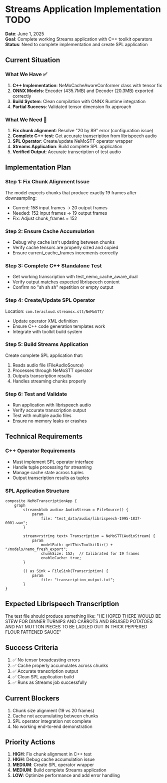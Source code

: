 # Streams Application Implementation TODO

**Date**: June 1, 2025  
**Goal**: Complete working Streams application with C++ toolkit operators  
**Status**: Need to complete implementation and create SPL application  

## Current Situation

### What We Have ✅
1. **C++ Implementation**: NeMoCacheAwareConformer class with tensor fix
2. **ONNX Models**: Encoder (435.7MB) and Decoder (20.3MB) exported correctly
3. **Build System**: Clean compilation with ONNX Runtime integration
4. **Partial Success**: Validated tensor dimension fix approach

### What We Need 🔧
1. **Fix chunk alignment**: Resolve "20 by 89" error (configuration issue)
2. **Complete C++ test**: Get accurate transcription from librispeech audio
3. **SPL Operator**: Create/update NeMoSTT operator wrapper
4. **Streams Application**: Build complete SPL application
5. **Verified Output**: Accurate transcription of test audio

## Implementation Plan

### Step 1: Fix Chunk Alignment Issue
The model expects chunks that produce exactly 19 frames after downsampling:
- Current: 158 input frames → 20 output frames
- Needed: 152 input frames → 19 output frames
- Fix: Adjust chunk_frames = 152

### Step 2: Ensure Cache Accumulation
- Debug why cache isn't updating between chunks
- Verify cache tensors are properly sized and copied
- Ensure current_cache_frames increments correctly

### Step 3: Complete C++ Standalone Test
- Get working transcription with test_nemo_cache_aware_dual
- Verify output matches expected librispeech content
- Confirm no "sh sh sh" repetition or empty output

### Step 4: Create/Update SPL Operator
Location: `com.teracloud.streamsx.stt/NeMoSTT/`
- Update operator XML definition
- Ensure C++ code generation templates work
- Integrate with toolkit build system

### Step 5: Build Streams Application
Create complete SPL application that:
1. Reads audio file (FileAudioSource)
2. Processes through NeMoSTT operator
3. Outputs transcription results
4. Handles streaming chunks properly

### Step 6: Test and Validate
- Run application with librispeech audio
- Verify accurate transcription output
- Test with multiple audio files
- Ensure no memory leaks or crashes

## Technical Requirements

### C++ Operator Requirements
- Must implement SPL operator interface
- Handle tuple processing for streaming
- Manage cache state across tuples
- Output transcription results as tuples

### SPL Application Structure
```spl
composite NeMoTranscriptionApp {
    graph
        stream<blob audio> AudioStream = FileSource() {
            param
                file: "test_data/audio/librispeech-1995-1837-0001.wav";
        }
        
        stream<rstring text> Transcription = NeMoSTT(AudioStream) {
            param
                modelPath: getThisToolkitDir() + "/models/nemo_fresh_export";
                chunkSize: 152;  // Calibrated for 19 frames
                enableCache: true;
        }
        
        () as Sink = FileSink(Transcription) {
            param
                file: "transcription_output.txt";
        }
}
```

## Expected Librispeech Transcription
The test file should produce something like:
"HE HOPED THERE WOULD BE STEW FOR DINNER TURNIPS AND CARROTS AND BRUISED POTATOES AND FAT MUTTON PIECES TO BE LADLED OUT IN THICK PEPPERED FLOUR FATTENED SAUCE"

## Success Criteria
1. ✅ No tensor broadcasting errors
2. ✅ Cache properly accumulates across chunks
3. ✅ Accurate transcription output
4. ✅ Clean SPL application build
5. ✅ Runs as Streams job successfully

## Current Blockers
1. Chunk size alignment (19 vs 20 frames)
2. Cache not accumulating between chunks
3. SPL operator integration not complete
4. No working end-to-end demonstration

## Priority Actions
1. **HIGH**: Fix chunk alignment in C++ test
2. **HIGH**: Debug cache accumulation issue
3. **MEDIUM**: Create SPL operator wrapper
4. **MEDIUM**: Build complete Streams application
5. **LOW**: Optimize performance and add error handling